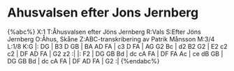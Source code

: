 # Ahusvalsen efter Jons Jernberg

{%abc%}
X:1
T:Åhusvalsen efter Jöns Jernberg
R:Vals
S:Efter Jöns Jernberg
O:Åhus, Skåne
Z:ABC-transkribering av Patrik Månsson
M:3/4
L:1/8
K:G
|: DG | B3 D GB | BA AD FA | c3 D FA | AG G2 Bc | d2 B2 G2 | E2 c2 c2 | DF AD FA | G2 z2 :|
|: F2 | DG GB Bd | dc cA FA | DF FA Ac | ce dB GB | DG GB Bd | dc cA FA | DF AD FA | G2 :|
{%endabc%}
